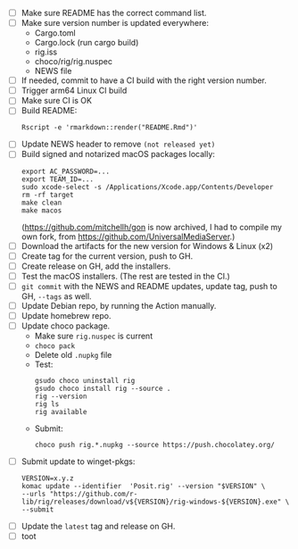 
- [ ] Make sure README has the correct command list.
- [ ] Make sure version number is updated everywhere:
  - Cargo.toml
  - Cargo.lock (run cargo build)
  - rig.iss
  - choco/rig/rig.nuspec
  - NEWS file
- [ ] If needed, commit to have a CI build with the right version number.
- [ ] Trigger arm64 Linux CI build
- [ ] Make sure CI is OK
- [ ] Build README:
  ```
  Rscript -e 'rmarkdown::render("README.Rmd")'
  ```
- [ ] Update NEWS header to remove `(not released yet)`
- [ ] Build signed and notarized macOS packages locally:
  ```
  export AC_PASSWORD=...
  export TEAM_ID=...
  sudo xcode-select -s /Applications/Xcode.app/Contents/Developer
  rm -rf target
  make clean
  make macos
  ```
  (https://github.com/mitchellh/gon is now archived, I had to compile my
  own fork, from https://github.com/UniversalMediaServer.)
- [ ] Download the artifacts for the new version for Windows & Linux (x2)
- [ ] Create tag for the current version, push to GH.
- [ ] Create release on GH, add the installers.
- [ ] Test the macOS installers. (The rest are tested in the CI.)
- [ ] `git commit` with the NEWS and README updates, update tag, push to GH,
      `--tags` as well.
- [ ] Update Debian repo, by running the Action manually.
- [ ] Update homebrew repo.
- [ ] Update choco package.
    - Make sure `rig.nuspec` is current
	- `choco pack`
	- Delete old `.nupkg` file
	- Test:
	  ```
	  gsudo choco uninstall rig
	  gsudo choco install rig --source .
	  rig --version
	  rig ls
	  rig available
	  ```
	- Submit:
	  ```
	  choco push rig.*.nupkg --source https://push.chocolatey.org/
	  ```
- [ ] Submit update to winget-pkgs:
    ```
	VERSION=x.y.z
    komac update --identifier  'Posit.rig' --version "$VERSION" \
    --urls "https://github.com/r-lib/rig/releases/download/v${VERSION}/rig-windows-${VERSION}.exe" \
    --submit
    ```
- [ ] Update the `latest` tag and release on GH.
- [ ] toot

